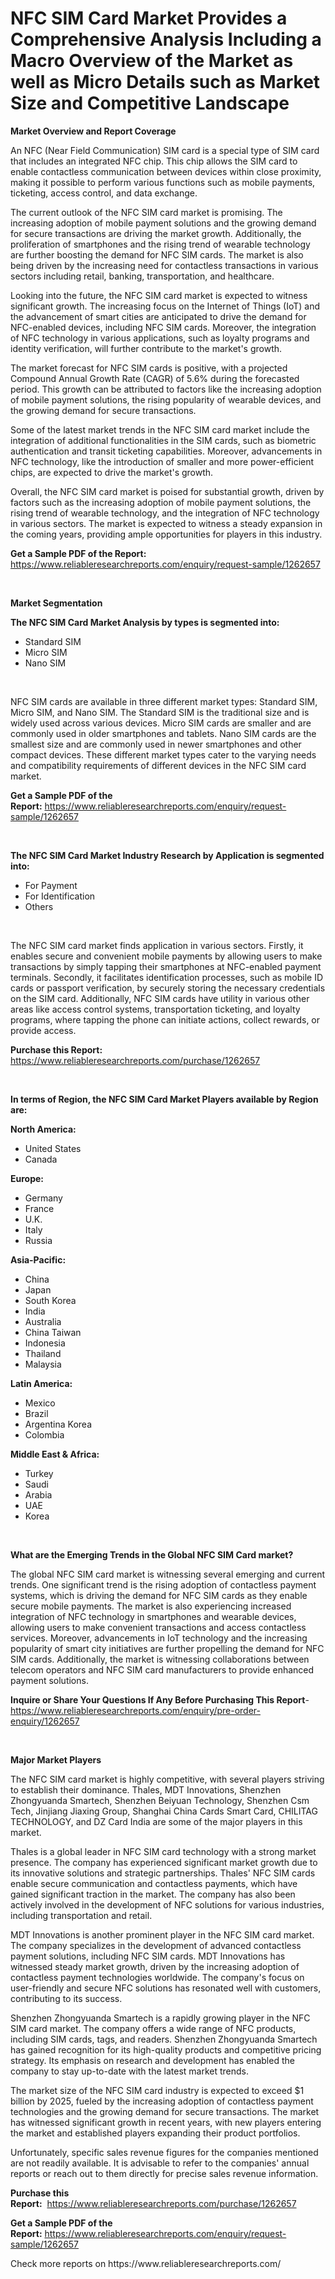 <p><h1>NFC SIM Card Market Provides a Comprehensive Analysis Including a Macro Overview of the Market as well as Micro Details such as Market Size and Competitive Landscape</h1></p><p><strong>Market Overview and Report Coverage</strong></p>
<p><p>An NFC (Near Field Communication) SIM card is a special type of SIM card that includes an integrated NFC chip. This chip allows the SIM card to enable contactless communication between devices within close proximity, making it possible to perform various functions such as mobile payments, ticketing, access control, and data exchange.</p><p>The current outlook of the NFC SIM card market is promising. The increasing adoption of mobile payment solutions and the growing demand for secure transactions are driving the market growth. Additionally, the proliferation of smartphones and the rising trend of wearable technology are further boosting the demand for NFC SIM cards. The market is also being driven by the increasing need for contactless transactions in various sectors including retail, banking, transportation, and healthcare.</p><p>Looking into the future, the NFC SIM card market is expected to witness significant growth. The increasing focus on the Internet of Things (IoT) and the advancement of smart cities are anticipated to drive the demand for NFC-enabled devices, including NFC SIM cards. Moreover, the integration of NFC technology in various applications, such as loyalty programs and identity verification, will further contribute to the market's growth.</p><p>The market forecast for NFC SIM cards is positive, with a projected Compound Annual Growth Rate (CAGR) of 5.6% during the forecasted period. This growth can be attributed to factors like the increasing adoption of mobile payment solutions, the rising popularity of wearable devices, and the growing demand for secure transactions.</p><p>Some of the latest market trends in the NFC SIM card market include the integration of additional functionalities in the SIM cards, such as biometric authentication and transit ticketing capabilities. Moreover, advancements in NFC technology, like the introduction of smaller and more power-efficient chips, are expected to drive the market's growth.</p><p>Overall, the NFC SIM card market is poised for substantial growth, driven by factors such as the increasing adoption of mobile payment solutions, the rising trend of wearable technology, and the integration of NFC technology in various sectors. The market is expected to witness a steady expansion in the coming years, providing ample opportunities for players in this industry.</p></p>
<p><strong>Get a Sample PDF of the Report:</strong> <a href="https://www.reliableresearchreports.com/enquiry/request-sample/1262657">https://www.reliableresearchreports.com/enquiry/request-sample/1262657</a></p>
<p>&nbsp;</p>
<p><strong>Market Segmentation</strong></p>
<p><strong>The NFC SIM Card Market Analysis by types is segmented into:</strong></p>
<p><ul><li>Standard SIM</li><li>Micro SIM</li><li>Nano SIM</li></ul></p>
<p>&nbsp;</p>
<p><p>NFC SIM cards are available in three different market types: Standard SIM, Micro SIM, and Nano SIM. The Standard SIM is the traditional size and is widely used across various devices. Micro SIM cards are smaller and are commonly used in older smartphones and tablets. Nano SIM cards are the smallest size and are commonly used in newer smartphones and other compact devices. These different market types cater to the varying needs and compatibility requirements of different devices in the NFC SIM card market.</p></p>
<p><strong>Get a Sample PDF of the Report:</strong>&nbsp;<a href="https://www.reliableresearchreports.com/enquiry/request-sample/1262657">https://www.reliableresearchreports.com/enquiry/request-sample/1262657</a></p>
<p>&nbsp;</p>
<p><strong>The NFC SIM Card Market Industry Research by Application is segmented into:</strong></p>
<p><ul><li>For Payment</li><li>For Identification</li><li>Others</li></ul></p>
<p>&nbsp;</p>
<p><p>The NFC SIM card market finds application in various sectors. Firstly, it enables secure and convenient mobile payments by allowing users to make transactions by simply tapping their smartphones at NFC-enabled payment terminals. Secondly, it facilitates identification processes, such as mobile ID cards or passport verification, by securely storing the necessary credentials on the SIM card. Additionally, NFC SIM cards have utility in various other areas like access control systems, transportation ticketing, and loyalty programs, where tapping the phone can initiate actions, collect rewards, or provide access.</p></p>
<p><strong>Purchase this Report:</strong>&nbsp; <a href="https://www.reliableresearchreports.com/purchase/1262657">https://www.reliableresearchreports.com/purchase/1262657</a></p>
<p>&nbsp;</p>
<p><strong>In terms of Region, the NFC SIM Card Market Players available by Region are:</strong></p>
<p>
    <p> <strong> North America: </strong>
        <ul>
            <li>United States</li>
            <li>Canada</li>
        </ul>
        </p> 
    <p> <strong> Europe: </strong>
        <ul>
            <li>Germany</li>
            <li>France</li>
            <li>U.K.</li>
            <li>Italy</li>
            <li>Russia</li>
        </ul>
        </p> 
    <p> <strong> Asia-Pacific: </strong>
        <ul>
            <li>China</li>
            <li>Japan</li>
            <li>South Korea</li>
            <li>India</li>
            <li>Australia</li>
            <li>China Taiwan</li>
            <li>Indonesia</li>
            <li>Thailand</li>
            <li>Malaysia</li>
        </ul>
        </p> 
    <p> <strong> Latin America: </strong>
        <ul>
            <li>Mexico</li>
            <li>Brazil</li>
            <li>Argentina Korea</li>
            <li>Colombia</li>
        </ul>
        </p> 
    <p> <strong> Middle East & Africa: </strong>
        <ul>
            <li>Turkey</li>
            <li>Saudi</li>
            <li>Arabia</li>
            <li>UAE</li>
            <li>Korea</li>
        </ul>
    </p>
    </p>
<p>&nbsp;</p>
<p><strong>What are the Emerging Trends in the Global NFC SIM Card market?</strong></p>
<p><p>The global NFC SIM card market is witnessing several emerging and current trends. One significant trend is the rising adoption of contactless payment systems, which is driving the demand for NFC SIM cards as they enable secure mobile payments. The market is also experiencing increased integration of NFC technology in smartphones and wearable devices, allowing users to make convenient transactions and access contactless services. Moreover, advancements in IoT technology and the increasing popularity of smart city initiatives are further propelling the demand for NFC SIM cards. Additionally, the market is witnessing collaborations between telecom operators and NFC SIM card manufacturers to provide enhanced payment solutions.</p></p>
<p><strong>Inquire or Share Your Questions If Any Before Purchasing This Report</strong>- <a href="https://www.reliableresearchreports.com/enquiry/pre-order-enquiry/1262657">https://www.reliableresearchreports.com/enquiry/pre-order-enquiry/1262657</a></p>
<p>&nbsp;</p>
<p><strong>Major Market Players</strong></p>
<p><p>The NFC SIM card market is highly competitive, with several players striving to establish their dominance. Thales, MDT Innovations, Shenzhen Zhongyuanda Smartech, Shenzhen Beiyuan Technology, Shenzhen Csm Tech, Jinjiang Jiaxing Group, Shanghai China Cards Smart Card, CHILITAG TECHNOLOGY, and DZ Card India are some of the major players in this market.</p><p>Thales is a global leader in NFC SIM card technology with a strong market presence. The company has experienced significant market growth due to its innovative solutions and strategic partnerships. Thales' NFC SIM cards enable secure communication and contactless payments, which have gained significant traction in the market. The company has also been actively involved in the development of NFC solutions for various industries, including transportation and retail.</p><p>MDT Innovations is another prominent player in the NFC SIM card market. The company specializes in the development of advanced contactless payment solutions, including NFC SIM cards. MDT Innovations has witnessed steady market growth, driven by the increasing adoption of contactless payment technologies worldwide. The company's focus on user-friendly and secure NFC solutions has resonated well with customers, contributing to its success.</p><p>Shenzhen Zhongyuanda Smartech is a rapidly growing player in the NFC SIM card market. The company offers a wide range of NFC products, including SIM cards, tags, and readers. Shenzhen Zhongyuanda Smartech has gained recognition for its high-quality products and competitive pricing strategy. Its emphasis on research and development has enabled the company to stay up-to-date with the latest market trends.</p><p>The market size of the NFC SIM card industry is expected to exceed $1 billion by 2025, fueled by the increasing adoption of contactless payment technologies and the growing demand for secure transactions. The market has witnessed significant growth in recent years, with new players entering the market and established players expanding their product portfolios.</p><p>Unfortunately, specific sales revenue figures for the companies mentioned are not readily available. It is advisable to refer to the companies' annual reports or reach out to them directly for precise sales revenue information.</p></p>
<p><strong>Purchase this Report:</strong>&nbsp;&nbsp;<a href="https://www.reliableresearchreports.com/purchase/1262657">https://www.reliableresearchreports.com/purchase/1262657</a></p>
<p></p>
<p><strong>Get a Sample PDF of the Report:</strong>&nbsp;<a href="https://www.reliableresearchreports.com/enquiry/request-sample/1262657">https://www.reliableresearchreports.com/enquiry/request-sample/1262657</a></p>
<p>Check more reports on https://www.reliableresearchreports.com/</p>